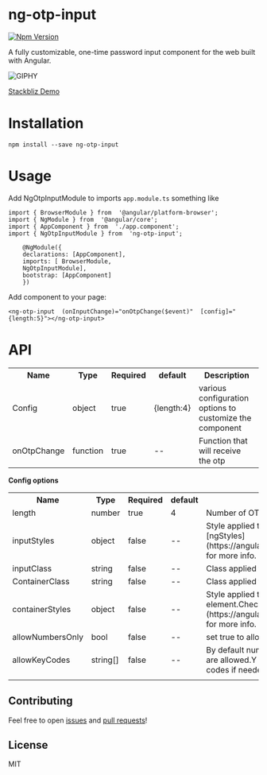 # ng-otp-input
[![Npm Version](https://img.shields.io/badge/npm-v1.4.2-blue.svg)](https://www.npmjs.com/package/ng-otp-input) 

A fully customizable, one-time password input component for the web built with Angular.

![GIPHY](https://media.giphy.com/media/TdpKuX7H1KBvvR2Hpu/giphy.gif)

<a href="https://stackblitz.com/github/code-farmz/ng-otp-input" target="_blank">Stackbliz Demo</a>
# Installation
```
npm install --save ng-otp-input
```
# Usage
Add NgOtpInputModule to imports `app.module.ts` something like

    import { BrowserModule } from  '@angular/platform-browser';
    import { NgModule } from  '@angular/core';
    import { AppComponent } from  './app.component';
    import { NgOtpInputModule } from  'ng-otp-input';
    
        @NgModule({
        declarations: [AppComponent],
        imports: [ BrowserModule,
        NgOtpInputModule],
        bootstrap: [AppComponent]
        })

Add component to your page:
  
  

    <ng-otp-input  (onInputChange)="onOtpChange($event)"  [config]="{length:5}"></ng-otp-input>

# API

<table>
<tr>
<th>Name</th>
<th>Type</th>
<th>Required</th>
<th>default</th>
<th>Description</th>
</tr>
<tr>
<td>Config</td>
<td>object</td>
<td>true</td>
<td>{length:4}</td>
<td>various configuration options to customize the component</td>
</tr>
<tr>
<td>onOtpChange</td>
<td>function</td>
<td>true</td>
<td>--</td>
<td>Function that will receive the otp</td>
</tr>
</table>

**Config options**
<table>
<tr>
<th>Name</th>
<th>Type</th>
<th>Required</th>
<th>default</th>
<th>Description</th>
</tr>
<tr>
<td>length</td>
<td>number</td>
<td>true</td>
<td>4</td>
<td>Number of OTP inputs to be rendered.</td>
</tr>
<tr>
<td>inputStyles</td>
<td>object</td>
<td>false</td>
<td>--</td>
<td>Style applied to each input.Check [ngStyles](https://angular.io/api/common/NgStyle) for more info.</td>
</tr>
<tr>
<td>inputClass</td>
<td>string</td>
<td>false</td>
<td>--</td>
<td>Class applied to each input.</td>
</tr>
<tr>
<td>ContainerClass</td>
<td>string</td>
<td>false</td>
<td>--</td>
<td>Class applied to container element.</td>
</tr>
<tr>
<td>containerStyles</td>
<td>object</td>
<td>false</td>
<td>--</td>
<td>Style applied to container element.Check [ngStyles](https://angular.io/api/common/NgStyle) for more info.</td>
</tr>
<tr>
<tr>
<td>allowNumbersOnly</td>
<td>bool</td>
<td>false</td>
<td>--</td>
<td>set true to allow only numbers as input</td>
</tr>
<td>allowKeyCodes</td>
<td>string[]</td>
<td>false</td>
<td>--</td>
<td>By default numbers alphabets and _ - are allowed.Y
ou can define other key codes if needed.</td>
</tr>
<tr><td colspan="5"></td></tr>
</table>

## Contributing

Feel free to open [issues](https://github.com/code-farmz/ng-otp-input/issues/new) and [pull requests](https://github.com/code-farmz/ng-otp-input/compare)! 


## License

MIT




